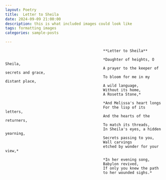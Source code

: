 ```yaml
---
layout: Poetry
title:  Letter to Sheila
date: 2024-09-09 21:00:00
description: this is what included images could look like
tags: formatting images
categories: sample-posts

---
```

                                                **Letter to Sheila**
                                                
                                                *Daughter of heights, O Sheila,  
                                                A prayer to the keeper of secrets and grace,  
                                                To bloom for me in my distant place,  
                                                A wild language,  
                                                Without its home,  
                                                A Rosetta Stone,* 
                                                
                                                *And Melissa's heart longs  
                                                For the lisp of its letters,  
                                                And the hearts of the returners,  
                                                To match its threads,  
                                                In Sheila's eyes, a hidden yearning,  
                                                Secrets passing to you,  
                                                Wall carvings  
                                                etched by wonder for your view,* 
                                                
                                                *In her evening song,  
                                                Babylon revived,  
                                                If only you knew the path  
                                                to her wounded sighs.*

